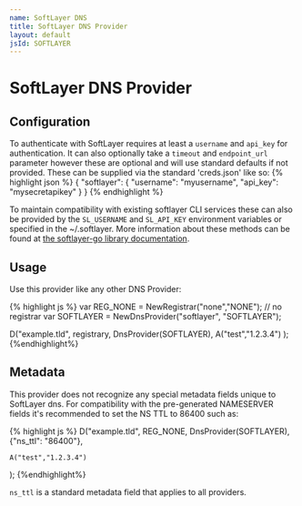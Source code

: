 ```yaml
---
name: SoftLayer DNS
title: SoftLayer DNS Provider
layout: default
jsId: SOFTLAYER
---
```


# SoftLayer DNS Provider

## Configuration

To authenticate with SoftLayer requires at least a `username` and `api_key` for authentication.
It can also optionally take a `timeout` and `endpoint_url` parameter however these are optional and will use standard defaults if not provided.
These can be supplied via the standard 'creds.json' like so:
{% highlight json %}
{
  "softlayer": {
    "username": "myusername",
    "api_key": "mysecretapikey"
  }
}
{% endhighlight %}

To maintain compatibility with existing softlayer CLI services these can also be provided by the `SL_USERNAME` and `SL_API_KEY` environment variables or specified in the ~/.softlayer.
More information about these methods can be found at [the softlayer-go library documentation](https://github.com/softlayer/softlayer-go#sessions).

## Usage

Use this provider like any other DNS Provider:

{% highlight js %}
var REG_NONE = NewRegistrar("none","NONE"); // no registrar
var SOFTLAYER = NewDnsProvider("softlayer", "SOFTLAYER");

D("example.tld", registrary, DnsProvider(SOFTLAYER),
    A("test","1.2.3.4")
);
{%endhighlight%}

## Metadata

This provider does not recognize any special metadata fields unique to SoftLayer dns.
For compatibility with the pre-generated NAMESERVER fields it's recommended to set the NS TTL to 86400 such as:

{% highlight js %}
D("example.tld", REG_NONE, DnsProvider(SOFTLAYER),
    {"ns_ttl": "86400"},

    A("test","1.2.3.4")
);
{%endhighlight%}

`ns_ttl` is a standard metadata field that applies to all providers.
